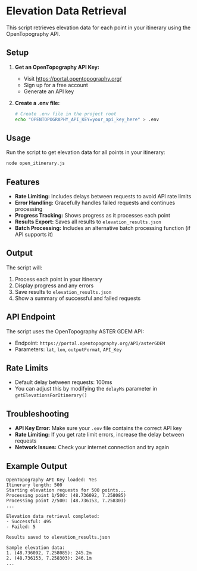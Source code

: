 # Elevation Data Retrieval

This script retrieves elevation data for each point in your itinerary using the OpenTopography API.

## Setup

1. **Get an OpenTopography API Key:**
   - Visit https://portal.opentopography.org/
   - Sign up for a free account
   - Generate an API key

2. **Create a .env file:**
   ```bash
   # Create .env file in the project root
   echo "OPENTOPOGRAPHY_API_KEY=your_api_key_here" > .env
   ```

## Usage

Run the script to get elevation data for all points in your itinerary:

```bash
node open_itinerary.js
```

## Features

- **Rate Limiting:** Includes delays between requests to avoid API rate limits
- **Error Handling:** Gracefully handles failed requests and continues processing
- **Progress Tracking:** Shows progress as it processes each point
- **Results Export:** Saves all results to `elevation_results.json`
- **Batch Processing:** Includes an alternative batch processing function (if API supports it)

## Output

The script will:
1. Process each point in your itinerary
2. Display progress and any errors
3. Save results to `elevation_results.json`
4. Show a summary of successful and failed requests

## API Endpoint

The script uses the OpenTopography ASTER GDEM API:
- Endpoint: `https://portal.opentopography.org/API/asterGDEM`
- Parameters: `lat`, `lon`, `outputFormat`, `API_Key`

## Rate Limits

- Default delay between requests: 100ms
- You can adjust this by modifying the `delayMs` parameter in `getElevationsForItinerary()`

## Troubleshooting

- **API Key Error:** Make sure your `.env` file contains the correct API key
- **Rate Limiting:** If you get rate limit errors, increase the delay between requests
- **Network Issues:** Check your internet connection and try again

## Example Output

```
OpenTopography API Key loaded: Yes
Itinerary length: 500
Starting elevation requests for 500 points...
Processing point 1/500: (48.736092, 7.258085)
Processing point 2/500: (48.736153, 7.258303)
...

Elevation data retrieval completed:
- Successful: 495
- Failed: 5

Results saved to elevation_results.json

Sample elevation data:
1. (48.736092, 7.258085): 245.2m
2. (48.736153, 7.258303): 246.1m
...
``` 